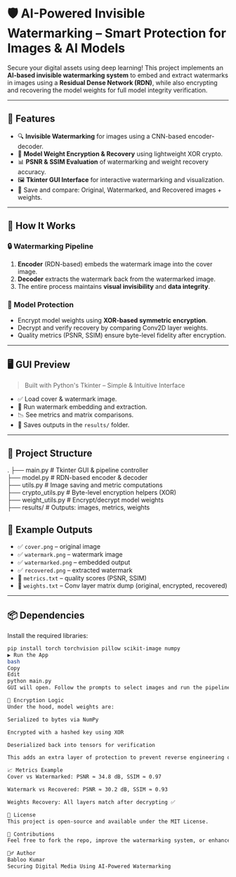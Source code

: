 # 🛡️ AI-Powered Invisible Watermarking – Smart Protection for Images & AI Models

Secure your digital assets using deep learning! This project implements an **AI-based invisible watermarking system** to embed and extract watermarks in images using a **Residual Dense Network (RDN)**, while also encrypting and recovering the model weights for full model integrity verification.

---

## 🚀 Features

- 🔍 **Invisible Watermarking** for images using a CNN-based encoder-decoder.
- 🧠 **Model Weight Encryption & Recovery** using lightweight XOR crypto.
- 📊 **PSNR & SSIM Evaluation** of watermarking and weight recovery accuracy.
- 🖼️ **Tkinter GUI Interface** for interactive watermarking and visualization.
- 💾 Save and compare: Original, Watermarked, and Recovered images + weights.

---

## 🧠 How It Works

### 🔒 Watermarking Pipeline

1. **Encoder** (RDN-based) embeds the watermark image into the cover image.
2. **Decoder** extracts the watermark back from the watermarked image.
3. The entire process maintains **visual invisibility** and **data integrity**.

### 🔐 Model Protection

- Encrypt model weights using **XOR-based symmetric encryption**.
- Decrypt and verify recovery by comparing Conv2D layer weights.
- Quality metrics (PSNR, SSIM) ensure byte-level fidelity after encryption.

---

## 🖥️ GUI Preview

> Built with Python's Tkinter – Simple & Intuitive Interface

- ✅ Load cover & watermark image.
- 🔁 Run watermark embedding and extraction.
- 📉 See metrics and matrix comparisons.
- 💾 Saves outputs in the `results/` folder.

---

## 📁 Project Structure

.
├── main.py # Tkinter GUI & pipeline controller<br/>
├── model.py # RDN-based encoder & decoder<br/>
├── utils.py # Image saving and metric computations<br/>
├── crypto_utils.py # Byte-level encryption helpers (XOR)<br/>
├── weight_utils.py # Encrypt/decrypt model weights<br/>
├── results/ # Outputs: images, metrics, weights<br/>

## 🧪 Example Outputs

- ✅ `cover.png` – original image  
- ✅ `watermark.png` – watermark image  
- ✅ `watermarked.png` – embedded output  
- ✅ `recovered.png` – extracted watermark  
- 📄 `metrics.txt` – quality scores (PSNR, SSIM)  
- 📄 `weights.txt` – Conv layer matrix dump (original, encrypted, recovered)

---

## 📦 Dependencies

Install the required libraries:

```bash
pip install torch torchvision pillow scikit-image numpy
▶️ Run the App
bash
Copy
Edit
python main.py
GUI will open. Follow the prompts to select images and run the pipeline.

🔐 Encryption Logic
Under the hood, model weights are:

Serialized to bytes via NumPy

Encrypted with a hashed key using XOR

Deserialized back into tensors for verification

This adds an extra layer of protection to prevent reverse engineering or unauthorized use of trained models.

📈 Metrics Example
Cover vs Watermarked: PSNR ≈ 34.8 dB, SSIM ≈ 0.97

Watermark vs Recovered: PSNR ≈ 30.2 dB, SSIM ≈ 0.93

Weights Recovery: All layers match after decrypting ✅

📜 License
This project is open-source and available under the MIT License.

🤝 Contributions
Feel free to fork the repo, improve the watermarking system, or enhance the UI! Pull requests are welcome.

🙋‍♂️ Author
Babloo Kumar
Securing Digital Media Using AI-Powered Watermarking

